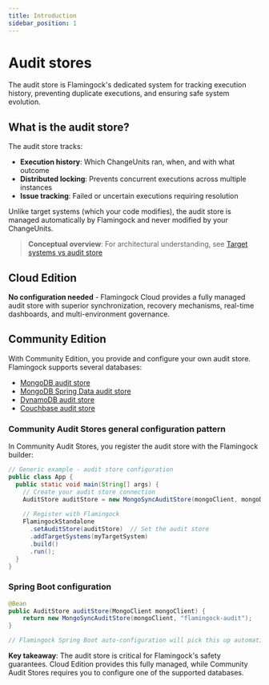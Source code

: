 ```yaml
---
title: Introduction
sidebar_position: 1
---
```


# Audit stores

The audit store is Flamingock's dedicated system for tracking execution history, preventing duplicate executions, and ensuring safe system evolution.

## What is the audit store?

The audit store tracks:
- **Execution history**: Which ChangeUnits ran, when, and with what outcome
- **Distributed locking**: Prevents concurrent executions across multiple instances  
- **Issue tracking**: Failed or uncertain executions requiring resolution

Unlike target systems (which your code modifies), the audit store is managed automatically by Flamingock and never modified by your ChangeUnits.

> **Conceptual overview**: For architectural understanding, see [Target systems vs audit store](../overview/audit-store-vs-target-system.md)

## Cloud Edition
**No configuration needed** - Flamingock Cloud provides a fully managed audit store with superior synchronization, recovery mechanisms, real-time dashboards, and multi-environment governance.

## Community Edition
With Community Edition, you provide and configure your own audit store. Flamingock supports several databases:

- [MongoDB audit store](./community/mongodb-audit-store.md)
- [MongoDB Spring Data audit store](./community/mongodb-springdata-audit-store.md)
- [DynamoDB audit store](./community/dynamodb-audit-store.md)  
- [Couchbase audit store](./community/couchbase-audit-store.md)

### Community Audit Stores general configuration pattern

In Community Audit Stores, you register the audit store with the Flamingock builder:

```java
// Generic example - audit store configuration
public class App {
  public static void main(String[] args) {
    // Create your audit store connection
    AuditStore auditStore = new MongoSyncAuditStore(mongoClient, mongoDatabase);
    
    // Register with Flamingock
    FlamingockStandalone
      .setAuditStore(auditStore)  // Set the audit store
      .addTargetSystems(myTargetSystem)
      .build()
      .run();
  }
}
```

### Spring Boot configuration
```java
@Bean
public AuditStore auditStore(MongoClient mongoClient) {
    return new MongoSyncAuditStore(mongoClient, "flamingock-audit");
}

// Flamingock Spring Boot auto-configuration will pick this up automatically
```



**Key takeaway**: The audit store is critical for Flamingock's safety guarantees. Cloud Edition provides this fully managed, while Community Audit Stores requires you to configure one of the supported databases.